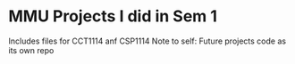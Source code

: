 # MMU Projects I did in Sem 1
Includes files for CCT1114 anf CSP1114
Note to self: Future projects code as its own repo
